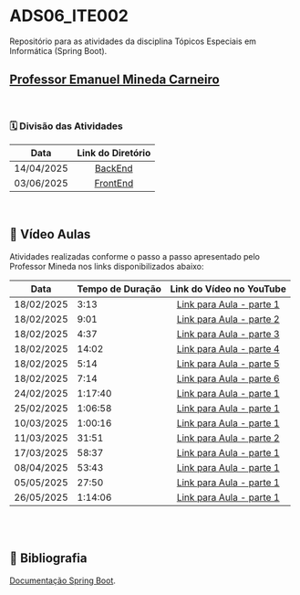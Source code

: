 
# ADS06_ITE002

Repositório para as atividades da disciplina Tópicos Especiais em Informática (Spring Boot).

## <a href="https://github.com/mineda" target="Mineda"> Professor Emanuel Mineda Carneiro </a>


<br>

### :spiral_calendar: Divisão das Atividades

| Data | Link do Diretório |
|:----------:|:-------------------------------------------------:|
| 14/04/2025 | [BackEnd](https://github.com/ClaudiaCBS/ADS06_ITE002/tree/main/backend/README.md) |
| 03/06/2025 | [FrontEnd](https://github.com/ClaudiaCBS/ADS06_ITE002/tree/main/frontend/README.md) |


<br>


## :movie_camera: Vídeo Aulas

Atividades realizadas conforme o passo a passo apresentado pelo Professor Mineda nos links disponibilizados abaixo:

| Data | Tempo de Duração | Link do Vídeo no YouTube |
|:----------:|:-----------------------|:-------------------------------------------------:|
| 18/02/2025 | 3:13  | [Link para Aula - parte 1](https://youtu.be/tmj-C3HqQOU) |
| 18/02/2025 | 9:01  | [Link para Aula - parte 2](https://youtu.be/RbdDPcu0NYA) |
| 18/02/2025 | 4:37  | [Link para Aula - parte 3](https://youtu.be/76W0w0cByyI) |
| 18/02/2025 | 14:02  | [Link para Aula - parte 4](https://youtu.be/jB-rKExlf4s) |
| 18/02/2025 | 5:14  | [Link para Aula - parte 5](https://youtu.be/tjRzzQRUzKo) |
| 18/02/2025 | 7:14  | [Link para Aula - parte 6](https://youtu.be/0fL0ue-5spk) |
| 24/02/2025 | 1:17:40  | [Link para Aula - parte 1](https://youtu.be/26G6uWGVbkk) |
| 25/02/2025 | 1:06:58  | [Link para Aula - parte 1](https://youtu.be/7BIuw57aBAA) |
| 10/03/2025 | 1:00:16  | [Link para Aula - parte 1](https://youtu.be/a9wyZUjRf-8) |
| 11/03/2025 | 31:51  | [Link para Aula - parte 2](https://youtu.be/kIgIhjNjLLQ) |
| 17/03/2025 | 58:37  | [Link para Aula - parte 1](https://youtu.be/XjRvtIJCdfE) |
| 08/04/2025 | 53:43  | [Link para Aula - parte 1](https://youtu.be/Yzrecs4agn0) |
| 05/05/2025 | 27:50  | [Link para Aula - parte 1](https://youtu.be/568TZmK3-9c) |
| 26/05/2025 | 1:14:06  | [Link para Aula - parte 1](https://youtu.be/74Vl_3QJixQ) |


<br>


<br>


## :book: Bibliografia  
[Documentação Spring Boot](https://spring.io/projects/spring-boot).
